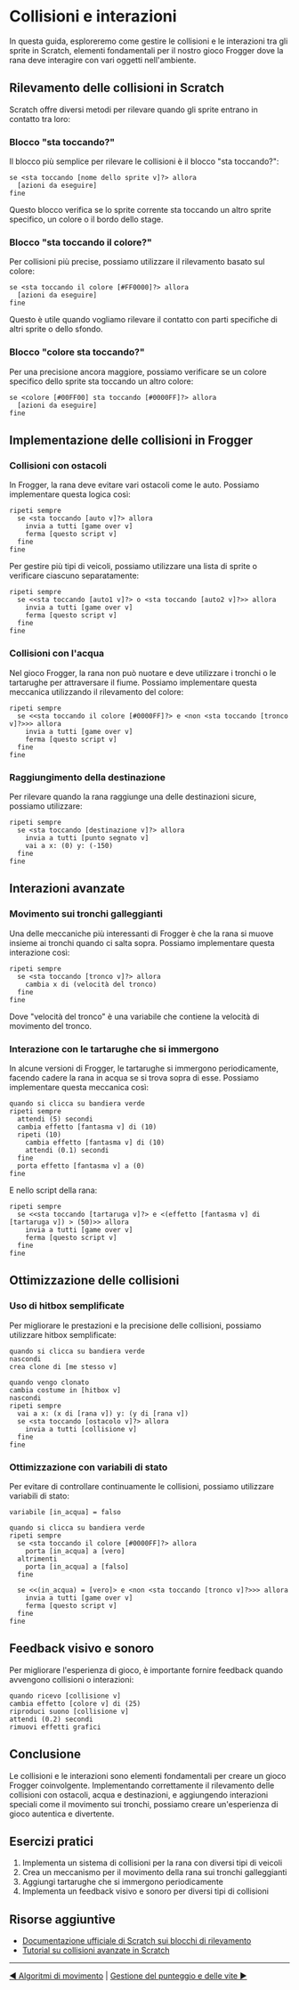 # Collisioni e interazioni

In questa guida, esploreremo come gestire le collisioni e le interazioni tra gli sprite in Scratch, elementi fondamentali per il nostro gioco Frogger dove la rana deve interagire con vari oggetti nell'ambiente.

## Rilevamento delle collisioni in Scratch

Scratch offre diversi metodi per rilevare quando gli sprite entrano in contatto tra loro:

### Blocco "sta toccando?"

Il blocco più semplice per rilevare le collisioni è il blocco "sta toccando?":

```
se <sta toccando [nome dello sprite v]?> allora
  [azioni da eseguire]
fine
```

Questo blocco verifica se lo sprite corrente sta toccando un altro sprite specifico, un colore o il bordo dello stage.

### Blocco "sta toccando il colore?"

Per collisioni più precise, possiamo utilizzare il rilevamento basato sul colore:

```
se <sta toccando il colore [#FF0000]?> allora
  [azioni da eseguire]
fine
```

Questo è utile quando vogliamo rilevare il contatto con parti specifiche di altri sprite o dello sfondo.

### Blocco "colore sta toccando?"

Per una precisione ancora maggiore, possiamo verificare se un colore specifico dello sprite sta toccando un altro colore:

```
se <colore [#00FF00] sta toccando [#0000FF]?> allora
  [azioni da eseguire]
fine
```

## Implementazione delle collisioni in Frogger

### Collisioni con ostacoli

In Frogger, la rana deve evitare vari ostacoli come le auto. Possiamo implementare questa logica così:

```
ripeti sempre
  se <sta toccando [auto v]?> allora
    invia a tutti [game over v]
    ferma [questo script v]
  fine
fine
```

Per gestire più tipi di veicoli, possiamo utilizzare una lista di sprite o verificare ciascuno separatamente:

```
ripeti sempre
  se <<sta toccando [auto1 v]?> o <sta toccando [auto2 v]?>> allora
    invia a tutti [game over v]
    ferma [questo script v]
  fine
fine
```

### Collisioni con l'acqua

Nel gioco Frogger, la rana non può nuotare e deve utilizzare i tronchi o le tartarughe per attraversare il fiume. Possiamo implementare questa meccanica utilizzando il rilevamento del colore:

```
ripeti sempre
  se <<sta toccando il colore [#0000FF]?> e <non <sta toccando [tronco v]?>>> allora
    invia a tutti [game over v]
    ferma [questo script v]
  fine
fine
```

### Raggiungimento della destinazione

Per rilevare quando la rana raggiunge una delle destinazioni sicure, possiamo utilizzare:

```
ripeti sempre
  se <sta toccando [destinazione v]?> allora
    invia a tutti [punto segnato v]
    vai a x: (0) y: (-150)
  fine
fine
```

## Interazioni avanzate

### Movimento sui tronchi galleggianti

Una delle meccaniche più interessanti di Frogger è che la rana si muove insieme ai tronchi quando ci salta sopra. Possiamo implementare questa interazione così:

```
ripeti sempre
  se <sta toccando [tronco v]?> allora
    cambia x di (velocità del tronco)
  fine
fine
```

Dove "velocità del tronco" è una variabile che contiene la velocità di movimento del tronco.

### Interazione con le tartarughe che si immergono

In alcune versioni di Frogger, le tartarughe si immergono periodicamente, facendo cadere la rana in acqua se si trova sopra di esse. Possiamo implementare questa meccanica così:

```
quando si clicca su bandiera verde
ripeti sempre
  attendi (5) secondi
  cambia effetto [fantasma v] di (10)
  ripeti (10)
    cambia effetto [fantasma v] di (10)
    attendi (0.1) secondi
  fine
  porta effetto [fantasma v] a (0)
fine
```

E nello script della rana:

```
ripeti sempre
  se <<sta toccando [tartaruga v]?> e <(effetto [fantasma v] di [tartaruga v]) > (50)>> allora
    invia a tutti [game over v]
    ferma [questo script v]
  fine
fine
```

## Ottimizzazione delle collisioni

### Uso di hitbox semplificate

Per migliorare le prestazioni e la precisione delle collisioni, possiamo utilizzare hitbox semplificate:

```
quando si clicca su bandiera verde
nascondi
crea clone di [me stesso v]

quando vengo clonato
cambia costume in [hitbox v]
nascondi
ripeti sempre
  vai a x: (x di [rana v]) y: (y di [rana v])
  se <sta toccando [ostacolo v]?> allora
    invia a tutti [collisione v]
  fine
fine
```

### Ottimizzazione con variabili di stato

Per evitare di controllare continuamente le collisioni, possiamo utilizzare variabili di stato:

```
variabile [in_acqua] = falso

quando si clicca su bandiera verde
ripeti sempre
  se <sta toccando il colore [#0000FF]?> allora
    porta [in_acqua] a [vero]
  altrimenti
    porta [in_acqua] a [falso]
  fine
  
  se <<(in_acqua) = [vero]> e <non <sta toccando [tronco v]?>>> allora
    invia a tutti [game over v]
    ferma [questo script v]
  fine
fine
```

## Feedback visivo e sonoro

Per migliorare l'esperienza di gioco, è importante fornire feedback quando avvengono collisioni o interazioni:

```
quando ricevo [collisione v]
cambia effetto [colore v] di (25)
riproduci suono [collisione v]
attendi (0.2) secondi
rimuovi effetti grafici
```

## Conclusione

Le collisioni e le interazioni sono elementi fondamentali per creare un gioco Frogger coinvolgente. Implementando correttamente il rilevamento delle collisioni con ostacoli, acqua e destinazioni, e aggiungendo interazioni speciali come il movimento sui tronchi, possiamo creare un'esperienza di gioco autentica e divertente.

## Esercizi pratici

1. Implementa un sistema di collisioni per la rana con diversi tipi di veicoli
2. Crea un meccanismo per il movimento della rana sui tronchi galleggianti
3. Aggiungi tartarughe che si immergono periodicamente
4. Implementa un feedback visivo e sonoro per diversi tipi di collisioni

## Risorse aggiuntive

- [Documentazione ufficiale di Scratch sui blocchi di rilevamento](https://en.scratch-wiki.info/wiki/Sensing_Blocks)
- [Tutorial su collisioni avanzate in Scratch](https://scratch.mit.edu/studios/3159697/)

---

[◀ Algoritmi di movimento](./03-AlgoritmiMovimento.md) | [Gestione del punteggio e delle vite ▶](./05-PunteggioEVite.md)